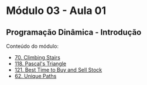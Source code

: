 # Módulo 03 - Aula 01
## Programação Dinâmica - Introdução

Conteúdo do módulo:
- [70. Climbing Stairs](https://leetcode.com/problems/climbing-stairs/solutions/6267091/dp-la-ele-by-fernamn-5js8/)
- [118. Pascal's Triangle](https://leetcode.com/problems/pascals-triangle/solutions/6267491/the-own-pyramid-is-a-memo-by-fernamn-jzg3/)
- [121. Best Time to Buy and Sell Stock](https://leetcode.com/problems/climbing-stairs/solutions/6267091/dp-la-ele-by-fernamn-5js8/)
- [62. Unique Paths](https://leetcode.com/problems/unique-paths/solutions/6316897/recursion-and-iterative-by-fernamn-aczk/)